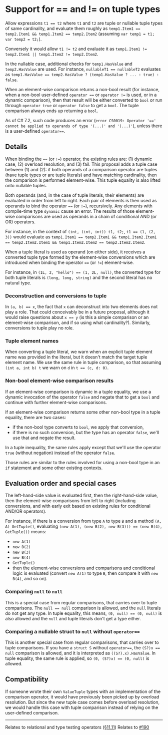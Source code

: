 # Support for == and != on tuple types

Allow expressions `t1 == t2` where `t1` and `t2` are tuple or nullable tuple types of same cardinality, and evaluate them roughly as `temp1.Item1 == temp2.Item1 && temp1.Item2 == temp2.Item2` (assuming `var temp1 = t1; var temp2 = t2;`).

Conversely it would allow `t1 != t2` and evaluate it as `temp1.Item1 != temp2.Item1 || temp1.Item2 != temp2.Item2`.

In the nullable case, additional checks for `temp1.HasValue` and `temp2.HasValue` are used. For instance, `nullableT1 == nullableT2` evaluates as `temp1.HasValue == temp2.HasValue ? (temp1.HasValue ? ... : true) : false`.

When an element-wise comparison returns a non-bool result (for instance, when a non-bool user-defined `operator ==` or `operator !=` is used, or in a dynamic comparison), then that result will be either converted to `bool` or run through `operator true` or `operator false` to get a `bool`. The tuple comparison always ends up returning a `bool`.

As of C# 7.2, such code produces an error (`error CS0019: Operator '==' cannot be applied to operands of type '(...)' and '(...)'`), unless there is a user-defined `operator==`.

## Details

When binding the `==` (or `!=`) operator, the existing rules are: (1) dynamic case, (2) overload resolution, and (3) fail.
This proposal adds a tuple case between (1) and (2): if both operands of a comparison operator are tuples (have tuple types or are tuple literals) and have matching cardinality, then the comparison is performed element-wise. This tuple equality is also lifted onto nullable tuples.

Both operands (and, in the case of tuple literals, their elements) are evaluated in order from left to right. Each pair of elements is then used as operands to bind the operator `==` (or `!=`), recursively. Any elements with compile-time type `dynamic` cause an error. The results of those element-wise comparisons are used as operands in a chain of conditional AND (or OR) operators.

For instance, in the context of `(int, (int, int)) t1, t2;`, `t1 == (1, (2, 3))` would evaluate as `temp1.Item1 == temp2.Item1 && temp1.Item2.Item1 == temp2.Item2.Item1 && temp1.Item2.Item2 == temp2.Item2.Item2`.

When a tuple literal is used as operand (on either side), it receives a converted tuple type formed by the element-wise conversions which are introduced when binding the operator `==` (or `!=`) element-wise. 

For instance, in `(1L, 2, "hello") == (1, 2L, null)`, the converted type for both tuple literals is `(long, long, string)` and the second literal has no natural type.


### Deconstruction and conversions to tuple
In `(a, b) == x`, the fact that `x` can deconstruct into two elements does not play a role. That could conceivably be in a future proposal, although it would raise questions about `x == y` (is this a simple comparison or an element-wise comparison, and if so using what cardinality?).
Similarly, conversions to tuple play no role.

### Tuple element names

When converting a tuple literal, we warn when an explicit tuple element name was provided in the literal, but it doesn't match the target tuple element name.
We use the same rule in tuple comparison, so that assuming `(int a, int b) t` we warn on `d` in `t == (c, d: 0)`.

### Non-bool element-wise comparison results

If an element-wise comparison is dynamic in a tuple equality, we use a dynamic invocation of the operator `false` and negate that to get a `bool` and continue with further element-wise comparisons. 

If an element-wise comparison returns some other non-bool type in a tuple equality, there are two cases:
- if the non-bool type converts to `bool`, we apply that conversion,
- if there is no such conversion, but the type has an operator `false`, we'll use that and negate the result.

In a tuple inequality, the same rules apply except that we'll use the operator `true` (without negation) instead of the operator `false`.

Those rules are similar to the rules involved for using a non-bool type in an `if` statement and some other existing contexts.

## Evaluation order and special cases
The left-hand-side value is evaluated first, then the right-hand-side value, then the element-wise comparisons from left to right (including conversions, and with early exit based on existing rules for conditional AND/OR operators).

For instance, if there is a conversion from type `A` to type `B` and a method `(A, A) GetTuple()`, evaluating `(new A(1), (new B(2), new B(3))) == (new B(4), GetTuple())` means:
- `new A(1)`
- `new B(2)`
- `new B(3)`
- `new B(4)`
- `GetTuple()`
- then the element-wise conversions and comparisons and conditional logic is evaluated (convert `new A(1)` to type `B`, then compare it with `new B(4)`, and so on).

### Comparing `null` to `null`

This is a special case from regular comparisons, that carries over to tuple comparisons. The `null == null` comparison is allowed, and the `null` literals do not get any type.
In tuple equality, this means, `(0, null) == (0, null)` is also allowed and the `null` and tuple literals don't get a type either.

### Comparing a nullable struct to `null` without `operator==`

This is another special case from regular comparisons, that carries over to tuple comparisons.
If you have a `struct S` without `operator==`, the `(S?)x == null` comparison is allowed, and it is interpreted as `((S?).x).HasValue`.
In tuple equality, the same rule is applied, so `(0, (S?)x) == (0, null)` is allowed.

## Compatibility

If someone wrote their own `ValueTuple` types with  an implementation of the comparison operator, it would have previously been picked up by overload resolution. But since the new tuple case comes before overload resolution, we would handle this case with tuple comparison instead of relying on the user-defined comparison.

----

Relates to relational and type testing operators ([§11.11](https://github.com/dotnet/csharpstandard/blob/draft-v6/standard/expressions.md#1111-relational-and-type-testing-operators))
Relates to [#190](https://github.com/dotnet/csharplang/issues/190)

